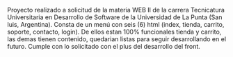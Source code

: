 Proyecto realizado a solicitud de la materia WEB II de la carrera Tecnicatura Universitaria en Desarrollo de Software de la Universidad de La Punta (San luis, Argentina).
Consta de un menú con seis (6) html (index, tienda, carrito, soporte, contacto, login). De ellos estan 100% funcionales tienda y carrito, las demas tienen contenido, quedarian
listas para seguir desarrollando en el futuro. Cumple con lo solicitado con el plus del desarrollo del front.
